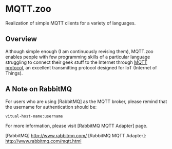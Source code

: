 MQTT.zoo
=========


Realization of simple MQTT clients for a variety of languages.

Overview
------------

Although simple enough (I am continuously revising them), MQTT.zoo enables people with few programming skills of a particular language struggling to connect their geek stuff to the Internet through [MQTT protocol], an excellent transmitting protocol designed for IoT (Internet of Things).


A Note on RabbitMQ
------------

For users who are using [RabbitMQ] as the MQTT broker, please remind that the username for authentication should be:

    vitual-host-name:username

For more information, please visit [RabbitMQ MQTT Adapter] page.





[MQTT protocol]:           http://mqtt.org/
[RabbitMQ]                 http://www.rabbitmq.com/
[RabbitMQ MQTT Adapter]:   http://www.rabbitmq.com/mqtt.html
